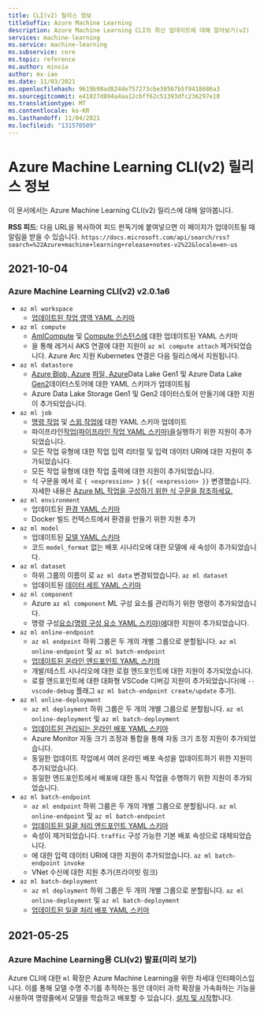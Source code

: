 ```yaml
---
title: CLI(v2) 릴리스 정보
titleSuffix: Azure Machine Learning
description: Azure Machine Learning CLI의 최신 업데이트에 대해 알아보기(v2)
services: machine-learning
ms.service: machine-learning
ms.subservice: core
ms.topic: reference
ms.author: minxia
author: mx-iao
ms.date: 11/03/2021
ms.openlocfilehash: 9619b98ad824de757273cbe38567b5f9418686a3
ms.sourcegitcommit: e41827d894a4aa12cbff62c51393dfc236297e10
ms.translationtype: MT
ms.contentlocale: ko-KR
ms.lasthandoff: 11/04/2021
ms.locfileid: "131570509"
---
```

# <a name="azure-machine-learning-cli-v2-release-notes"></a>Azure Machine Learning CLI(v2) 릴리스 정보

이 문서에서는 Azure Machine Learning CLI(v2) 릴리스에 대해 알아봅니다.

__RSS 피드__: 다음 URL을 복사하여 피드 판독기에 붙여넣으면 이 페이지가 업데이트될 때 알림을 받을 수 있습니다. `https://docs.microsoft.com/api/search/rss?search=%22Azure+machine+learning+release+notes-v2%22&locale=en-us`

## <a name="2021-10-04"></a>2021-10-04

### <a name="azure-machine-learning-cli-v2-v201a6"></a>Azure Machine Learning CLI(v2) v2.0.1a6

- `az ml workspace`
  - [업데이트된 작업 영역 YAML 스키마](reference-yaml-workspace.md)
- `az ml compute`
  - [AmlCompute](reference-yaml-compute-aml.md) 및 [Compute 인스턴스에](reference-yaml-compute-instance.md) 대한 업데이트된 YAML 스키마
  - 을 통해 레거시 AKS 연결에 대한 지원이 `az ml compute attach` 제거되었습니다. Azure Arc 지원 Kubernetes 연결은 다음 릴리스에서 지원됩니다.
- `az ml datastore`
  - [Azure Blob, Azure](reference-yaml-datastore-blob.md) [파일, Azure](reference-yaml-datastore-files.md)Data Lake Gen1 및 Azure Data Lake [Gen2](reference-yaml-datastore-data-lake-gen1.md)데이터스토어에 대한 YAML 스키마가 업데이트됨 [](reference-yaml-datastore-data-lake-gen2.md)
  - Azure Data Lake Storage Gen1 및 Gen2 데이터스토어 만들기에 대한 지원이 추가되었습니다.
- `az ml job`
  - [명령 작업](reference-yaml-job-command.md) 및 [스윕 작업에](reference-yaml-job-sweep.md) 대한 YAML 스키마 업데이트
  - 파이프라인[작업(파이프라인 작업 YAML 스키마)을](reference-yaml-job-pipeline.md)실행하기 위한 지원이 추가되었습니다.
  - 모든 작업 유형에 대한 작업 입력 리터럴 및 입력 데이터 URI에 대한 지원이 추가되었습니다.
  - 모든 작업 유형에 대한 작업 출력에 대한 지원이 추가되었습니다.
  - 식 구문을 에서 로 `{ <expression> }` `${{ <expression> }}` 변경했습니다. 자세한 내용은 [Azure ML 작업을 구성하기 위한 식 구문을 참조하세요.](reference-yaml-core-syntax.md#expression-syntax-for-configuring-azure-ml-jobs-and-components)
- `az ml environment`
  - 업데이트된 [환경 YAML 스키마](reference-yaml-environment.md)
  - Docker 빌드 컨텍스트에서 환경을 만들기 위한 지원 추가
- `az ml model`
  - 업데이트된 [모델 YAML 스키마](reference-yaml-model.md)
  - 코드 `model_format` 없는 배포 시나리오에 대한 모델에 새 속성이 추가되었습니다.
- `az ml dataset`
  - 하위 그룹의 이름이 로 `az ml data` 변경되었습니다. `az ml dataset`
  - 업데이트된 [데이터 세트 YAML 스키마](reference-yaml-dataset.md)
- `az ml component`
  - Azure `az ml component` ML 구성 요소를 관리하기 위한 명령이 추가되었습니다.
  - 명령 구성[요소(명령 구성 요소 YAML 스키마)에](reference-yaml-component-command.md)대한 지원이 추가되었습니다.
- `az ml online-endpoint`
  - `az ml endpoint` 하위 그룹은 두 개의 개별 그룹으로 분할됩니다. `az ml online-endpoint` 및 `az ml batch-endpoint`
  - [업데이트된 온라인 엔드포인트 YAML 스키마](reference-yaml-endpoint-managed-online.md)
  - 개발/테스트 시나리오에 대한 로컬 엔드포인트에 대한 지원이 추가되었습니다.
  - 로컬 엔드포인트에 대한 대화형 VSCode 디버깅 지원이 추가되었습니다(에 `--vscode-debug` 플래그 `az ml batch-endpoint create/update` 추가).
- `az ml online-deployment`
  - `az ml deployment` 하위 그룹은 두 개의 개별 그룹으로 분할됩니다. `az ml online-deployment` 및 `az ml batch-deployment`
  - [업데이트된 관리되는 온라인 배포 YAML 스키마](reference-yaml-endpoint-managed-online.md)
  - Azure Monitor 자동 크기 조정과 통합을 통해 자동 크기 조정 지원이 추가되었습니다.
  - 동일한 업데이트 작업에서 여러 온라인 배포 속성을 업데이트하기 위한 지원이 추가되었습니다.
  - 동일한 엔드포인트에서 배포에 대한 동시 작업을 수행하기 위한 지원이 추가되었습니다.
- `az ml batch-endpoint`
  - `az ml endpoint` 하위 그룹은 두 개의 개별 그룹으로 분할됩니다. `az ml online-endpoint` 및 `az ml batch-endpoint`
  - [업데이트된 일괄 처리 엔드포인트 YAML 스키마](reference-yaml-endpoint-batch.md)
  - 속성이 제거되었습니다. `traffic` 구성 가능한 기본 배포 속성으로 대체되었습니다.
  - 에 대한 입력 데이터 URI에 대한 지원이 추가되었습니다. `az ml batch-endpoint invoke`
  - VNet 수신에 대한 지원 추가(프라이빗 링크)
- `az ml batch-deployment`
  - `az ml deployment` 하위 그룹은 두 개의 개별 그룹으로 분할됩니다. `az ml online-deployment` 및 `az ml batch-deployment`
  - [업데이트된 일괄 처리 배포 YAML 스키마](reference-yaml-deployment-batch.md)

## <a name="2021-05-25"></a>2021-05-25

### <a name="announcing-the-cli-v2-preview-for-azure-machine-learning"></a>Azure Machine Learning용 CLI(v2) 발표(미리 보기)

Azure CLI에 대한 `ml` 확장은 Azure Machine Learning을 위한 차세대 인터페이스입니다. 이를 통해 모델 수명 주기를 추적하는 동안 데이터 과학 확장을 가속화하는 기능을 사용하여 명령줄에서 모델을 학습하고 배포할 수 있습니다. [설치 및 시작](how-to-configure-cli.md)합니다.
